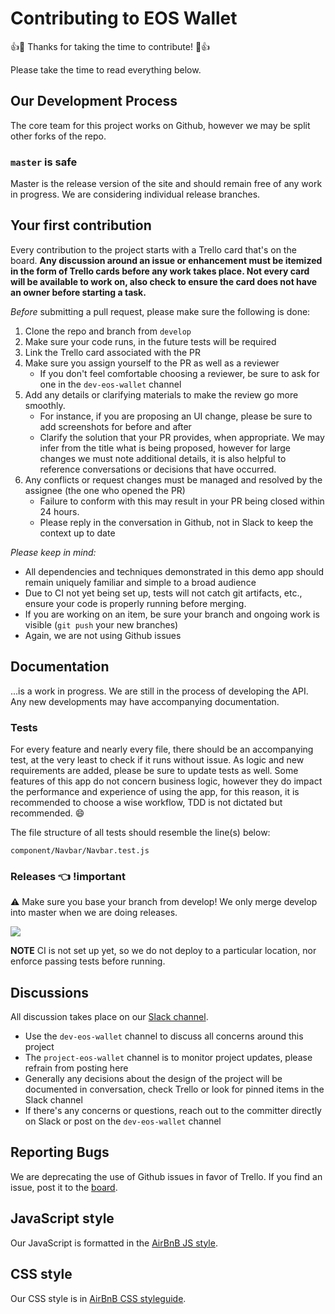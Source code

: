 # Contributing to EOS Wallet

:+1::tada: Thanks for taking the time to contribute! :tada::+1:

Please take the time to read everything below.

## Our Development Process

The core team for this project works on Github, however we may be split other forks of the repo.

### `master` is safe

Master is the release version of the site and should remain free of any work in progress. We are considering individual release branches.

## Your first contribution

Every contribution to the project starts with a Trello card that's on the board. __Any discussion around an issue or enhancement must be itemized in the form of Trello cards before any work takes place. Not every card will be available to work on, also check to ensure the card does not have an owner before starting a task.__

_Before_ submitting a pull request, please make sure the following is done:

1. Clone the repo and branch from `develop`
2. Make sure your code runs, in the future tests will be required
3. Link the Trello card associated with the PR
4. Make sure you assign yourself to the PR as well as a reviewer
    * If you don't feel comfortable choosing a reviewer, be sure to ask for one in the `dev-eos-wallet` channel
5. Add any details or clarifying materials to make the review go more smoothly.
    * For instance, if you are proposing an UI change, please be sure to add screenshots for before and after
    * Clarify the solution that your PR provides, when appropriate. We may infer from the title what is being proposed, however for large changes we must note additional details, it is also helpful to reference conversations or decisions that have occurred.
6. Any conflicts or request changes must be managed and resolved by the assignee (the one who opened the PR)
    * Failure to conform with this may result in your PR being closed within 24 hours.
    * Please reply in the conversation in Github, not in Slack to keep the context up to date

*Please keep in mind:*

* All dependencies and techniques demonstrated in this demo app should remain uniquely familiar and simple to a broad audience
* Due to CI not yet being set up, tests will not catch git artifacts, etc., ensure your code is properly running before merging.
* If you are working on an item, be sure your branch and ongoing work is visible (`git push` your new branches)
* Again, we are not using Github issues

## Documentation

...is a work in progress. We are still in the process of developing the API. Any new developments may have accompanying documentation.

### Tests

For every feature and nearly every file, there should be an accompanying test, at the very least to check if it runs without issue. As logic and new requirements are added, please be sure to update tests as well. Some features of this app do not concern business logic, however they do impact the performance and experience of using the app, for this reason, it is recommended to choose a wise workflow, TDD is not dictated but recommended. :smile:

The file structure of all tests should resemble the line(s) below:

`component/Navbar/Navbar.test.js`

### Releases :point_left: !important

:warning: Make sure you base your branch from develop! We only merge develop into master when we are doing releases.

![](https://user-images.githubusercontent.com/1743355/29464834-cf9a291c-83fc-11e7-9d98-0434fb1aab27.png)

**NOTE** CI is not set up yet, so we do not deploy to a particular location, nor enforce passing tests before running.

## Discussions

All discussion takes place on our [Slack channel](https://tandemly.slack.com).

* Use the `dev-eos-wallet` channel to discuss all concerns around this project
* The `project-eos-wallet` channel is to monitor project updates, please refrain from posting here
* Generally any decisions about the design of the project will be documented in conversation, check Trello or look for pinned items in the Slack channel
* If there's any concerns or questions, reach out to the committer directly on Slack or post on the `dev-eos-wallet` channel

## Reporting Bugs

We are deprecating the use of Github issues in favor of Trello. If you find an issue, post it to the [board](https://trello.com/c/X4P2y40U/12-api-layer).

## JavaScript style

Our JavaScript is formatted in the [AirBnB JS style](https://github.com/airbnb/javascript).

## CSS style

Our CSS style is in [AirBnB CSS styleguide](https://github.com/airbnb/css).

